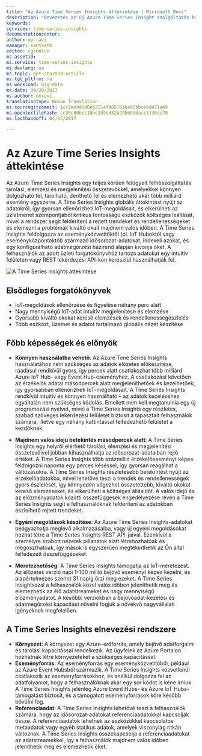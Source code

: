 ```yaml
---
title: "Az Azure Time Series Insights áttekintése | Microsoft Docs"
description: "Bevezetés az új Azure Time Series Insight szolgáltatás használatába idősorozat-adatok elemzésére és IoT-megoldásokhoz"
keywords: 
services: time-series-insights
documentationcenter: 
author: op-ravi
manager: santoshb
editor: cgronlun
ms.assetid: 
ms.service: time-series-insights
ms.devlang: na
ms.topic: get-started-article
ms.tgt_pltfrm: na
ms.workload: big-data
ms.date: 04/20/2017
ms.author: omravi
translationtype: Human Translation
ms.sourcegitcommit: 1cc1ee946d8eb2214fd05701b495bbce6d471a49
ms.openlocfilehash: cc35c00bec18ee1d9ed52b29b68ddacc1136dc70
ms.lasthandoff: 04/25/2017

---
```


# <a name="overview-of-azure-time-series-insights"></a>Az Azure Time Series Insights áttekintése

Az Azure Time Series Insights egy teljes körűen felügyelt felhőszolgáltatás tárolási, elemzési és megjelenítési összetevőkkel, amelyekkel könnyen dolgozható fel, tárolható, deríthető fel és elemezhető akár több milliárd esemény egyszerre. A Time Series Insights globális áttekintést nyújt az adatokról, így gyorsan ellenőrizheti IoT-megoldásait, és elkerülheti az üzletmenet szempontjából kritikus fontosságú eszközök költséges leállását, mivel a rendszer segít felderíteni a rejtett trendeket és rendellenességeket és elemezni a problémák kiváltó okait majdnem valós időben. A Time Series Insights feldolgozza az eseményközvetítőktől (pl. IoT Huboktól vagy eseményközpontoktól) származó idősorozat-adatokat, indexeli azokat, és egy konfigurálható adatmegőrzési házirend alapján kivonja őket. A felhasználók az adott üzleti forgatókönyvhöz tartozó adatokat egy intuitív felületen vagy REST lekérdezési API-kon keresztül használhatják fel.

![A Time Series Insights áttekintése](media/overview/time-series-insights-overview-flow.png)

## <a name="primary-scenarios"></a>Elsődleges forgatókönyvek

* IoT-megoldások ellenőrzése és figyelése néhány perc alatt
* Nagy mennyiségű IoT-adat intuitív megjelenítése és elemzése
* Gyorsabb kiváltó okokat kereső elemzések és rendellenességészlelés
* Több eszközt, üzemet és adatot tartalmazó globális nézet készítése

## <a name="key-capabilities-and-benefits"></a>Főbb képességek és előnyök

* **Könnyen használatba vehető**: Az Azure Time Series Insights használatához nem szükséges az adatok előzetes előkészítése, ráadásul rendkívül gyors, így percek alatt csatlakozhat több milliárd Azure IoT Hub- vagy Event Hub-eseményhez. A csatlakozást követően az érzékelők adatai másodpercek alatt megjeleníthetőek és kezelhetőek, így gyorsabban ellenőrizheti IoT-megoldásait. A Time Series Insights rendkívül intuitív és könnyen használható – az adatok kezeléséhez egyáltalán nem szükséges kódolás.  Emellett nem kell megtanulnia egy új programozási nyelvet, mivel a Time Series Insights egy részletes, szabad szöveges lekérdezési felületet biztosít a tapasztalt felhasználók számára, illetve egy néhány kattintással felfedezhető felületet a kezdőknek.

* **Majdnem valós idejű betekintés másodpercek alatt**: A Time Series Insights egy helyről elérhető tárolási, elemzési és megjelenítési összetevőivel jobban kihasználhatja az idősorozat-adataiban rejlő értéket. A Time Series Insights több százmillió érzékelőeseményt képes feldolgozni naponta egy perces késéssel, így gyorsan reagálhat a változásokra. A Time Series Insights részletesebb betekintést nyújt az érzékelőadatokba, mivel lehetővé teszi a trendek és rendellenességek gyors észlelését, így könnyedén végezhet összetettebb, kiváltó okokat kereső elemzéseket, és elkerülheti a költséges állásidőt. A valós idejű és az előzményadatok közötti összefüggések engedélyezése révén a Time Series Insights segít a felhasználóknak felderíteni az adatokban észlelhető rejtett trendeket.

* **Egyéni megoldások készítése**: Az Azure Time Series Insights-adatokat beágyazhatja meglévő alkalmazásaiba, vagy új egyéni megoldásokat hozhat létre a Time Series Insights REST API-jaival.  Ezenkívül a személyre szabott nézetek pillanatok alatt létrehozhatóak és megoszthatóak, így mások is egyszerűen megtekinthetik az Ön által felfedezett összefüggéseket.

* **Méretezhetőség**: A Time Series Insights támogatja az IoT-méretezést. Az előzetes verzió napi 1–100 millió bejövő eseményt képes kezelni, és alapértelmezés szerint 31 napig őrzi meg ezeket. A Time Series Insightsszal a felhasználók közel valós időben jeleníthetik meg és elemezhetik az élő adatstreameket és nagy mennyiségű előzményadatot. A későbbi verziókban a bejövőadat-kezelési és adatmegőrzési kapacitást növelni fogjuk a növekvő nagyvállalati igényeknek megfelelően.

## <a name="taxonomy-of-time-series-insights"></a>A Time Series Insights elnevezési rendszere

* **Környezet**: A környezet egy Azure-erőforrás, amely bejövő adatforgalmi és tárolási kapacitással rendelkezik.  Az ügyfelek az Azure Portalon hozhatnak létre környezeteket a szükséges kapacitással.
* **Eseményforrás**: Az eseményforrás egy eseményközvetítőből, például az Azure Event Hubsból származik.  A Time Series Insights közvetlenül csatlakozik az eseményforrásokhoz, és anélkül dolgozza fel az adatfolyamot, hogy a felhasználóknak akár egy sor kódot is kéne írniuk. A Time Series Insights jelenleg Azure Event Hubs- és Azure IoT Hubs-támogatást biztosít, és a támogatott eseményforrások köre később bővülni fog.
* **Referenciaadat**: A Time Series Insights lehetővé teszi a felhasználók számára, hogy az idősorozat-adatokat referenciaadatokkal kapcsolják össze.  A referenciaadatok lehetnek az eszközökkel kapcsolatos metaadatok vagy egyéb statikus adatok, amelyek viszonylag ritkán változnak. A Time Series Insights összekapcsolja a referenciaadatokat az adatstreamekkel, így a felhasználók majdnem valós időben jeleníthetik meg és elemezhetik őket.

